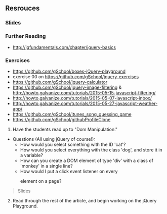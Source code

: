 ## Resrouces

### [Slides](http://slides.com/tylerbettilyon/jquery-intro#/)

### Further Reading

* http://jqfundamentals.com/chapter/jquery-basics

### Exercises

* https://github.com/gSchool/boxes-jQuery-playground
* exercise 00 on https://github.com/gSchool/jquery-exercises
* https://github.com/gSchool/jquery-calculator
* https://github.com/gSchool/jquery-image-filtering & http://howto.galvanize.com/tutorials/2015-05-15-javascript-filtering/
* http://howto.galvanize.com/tutorials/2015-05-07-javascript-inbox/
* http://howto.galvanize.com/tutorials/2015-05-27-javascript-weather-app/
* https://github.com/gSchool/itunes_song_guessing_game
* https://github.com/gSchool/githubProfileClone



1.  Have the students read up to "Dom Manipulation."

















- Questions (All using jQuery of course!):
    - How would you select something with the ID 'cat'?
    - How would you select everything with the class 'dog', and store it in a variable?
    - How can you create a DOM element of type 'div' with a class of 'monkey' in a single line?
    - How would I put a click event listener on every <p> element on a page?

























>   Slides

2.  Read through the rest of the article, and begin working on the jQuery Playground.

